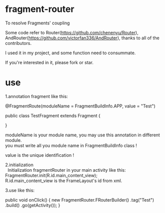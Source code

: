 # fragment-router
To resolve Fragments' coupling 

Some code refer to Router(https://github.com/chenenyu/Router), AndRouter(https://github.com/victorfan336/AndRouter), thanks to all of the contributors.

I used it in my project, and some function need to consummate.

If you're interested in it, please fork or star.

# use
 1.annotation fragment like this:  
 
 @FragmentRoute(moduleName = FragmentBuildInfo.APP, value = "Test")  
 
public class TestFragment extends Fragment {

}  

moduleName is your module name, you may use this annotation in different module.  
you must write all you module name in FragmentBuildInfo class !

value is the unique identification !  

 2.initialization  
   Initialization fragmentRouter in your main activity like this:  
   FragmentRouter.init(R.id.main_content_view);  
   R.id.main_content_view is the FrameLayout's id from xml.  
   
 3.use like this:  
 
 public void onClick() {
        new FragmentRouter.FRouterBuilder()
                .tag("Test")
                .build()
                .go(getActivity());
    }
